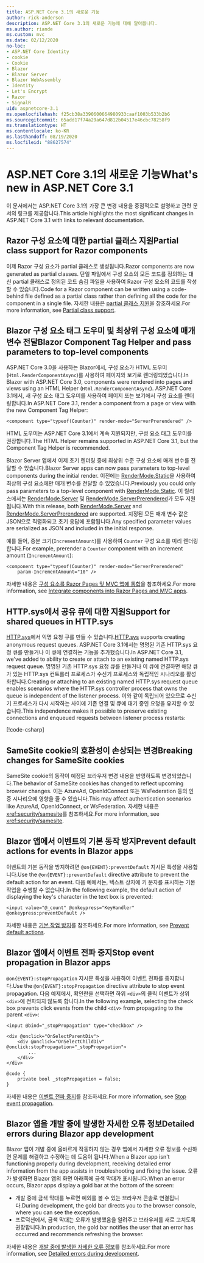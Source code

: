 ```yaml
---
title: ASP.NET Core 3.1의 새로운 기능
author: rick-anderson
description: ASP.NET Core 3.1의 새로운 기능에 대해 알아봅니다.
ms.author: riande
ms.custom: mvc
ms.date: 02/12/2020
no-loc:
- ASP.NET Core Identity
- cookie
- Cookie
- Blazor
- Blazor Server
- Blazor WebAssembly
- Identity
- Let's Encrypt
- Razor
- SignalR
uid: aspnetcore-3.1
ms.openlocfilehash: f25cb38a3390600664980933caaf1003b533b2b6
ms.sourcegitcommit: 65add17f74a29a647d812b04517e46cbc78258f9
ms.translationtype: HT
ms.contentlocale: ko-KR
ms.lasthandoff: 08/19/2020
ms.locfileid: "88627574"
---
```

# <a name="whats-new-in-aspnet-core-31"></a><span data-ttu-id="ea048-103">ASP.NET Core 3.1의 새로운 기능</span><span class="sxs-lookup"><span data-stu-id="ea048-103">What's new in ASP.NET Core 3.1</span></span>

<span data-ttu-id="ea048-104">이 문서에서는 ASP.NET Core 3.1의 가장 큰 변경 내용을 중점적으로 설명하고 관련 문서의 링크를 제공합니다.</span><span class="sxs-lookup"><span data-stu-id="ea048-104">This article highlights the most significant changes in ASP.NET Core 3.1 with links to relevant documentation.</span></span>

## <a name="partial-class-support-for-no-locrazor-components"></a><span data-ttu-id="ea048-105">Razor 구성 요소에 대한 partial 클래스 지원</span><span class="sxs-lookup"><span data-stu-id="ea048-105">Partial class support for Razor components</span></span>

<span data-ttu-id="ea048-106">이제 Razor 구성 요소가 partial 클래스로 생성됩니다.</span><span class="sxs-lookup"><span data-stu-id="ea048-106">Razor components are now generated as partial classes.</span></span> <span data-ttu-id="ea048-107">단일 파일에서 구성 요소의 모든 코드를 정의하는 대신 partial 클래스로 정의된 코드 숨김 파일을 사용하여 Razor 구성 요소의 코드를 작성할 수 있습니다.</span><span class="sxs-lookup"><span data-stu-id="ea048-107">Code for a Razor component can be written using a code-behind file defined as a partial class rather than defining all the code for the component in a single file.</span></span> <span data-ttu-id="ea048-108">자세한 내용은 [partial 클래스 지원](xref:blazor/components/index#partial-class-support)을 참조하세요.</span><span class="sxs-lookup"><span data-stu-id="ea048-108">For more information, see [Partial class support](xref:blazor/components/index#partial-class-support).</span></span>

## <a name="no-locblazor-component-tag-helper-and-pass-parameters-to-top-level-components"></a><span data-ttu-id="ea048-109">Blazor 구성 요소 태그 도우미 및 최상위 구성 요소에 매개 변수 전달</span><span class="sxs-lookup"><span data-stu-id="ea048-109">Blazor Component Tag Helper and pass parameters to top-level components</span></span>

<span data-ttu-id="ea048-110">ASP.NET Core 3.0을 사용하는 Blazor에서, 구성 요소가 HTML 도우미(`Html.RenderComponentAsync`)를 사용하여 페이지와 보기로 렌더링되었습니다.</span><span class="sxs-lookup"><span data-stu-id="ea048-110">In Blazor with ASP.NET Core 3.0, components were rendered into pages and views using an HTML Helper (`Html.RenderComponentAsync`).</span></span> <span data-ttu-id="ea048-111">ASP.NET Core 3.1에서, 새 구성 요소 태그 도우미를 사용하여 페이지 또는 보기에서 구성 요소를 렌더링합니다.</span><span class="sxs-lookup"><span data-stu-id="ea048-111">In ASP.NET Core 3.1, render a component from a page or view with the new Component Tag Helper:</span></span>

```cshtml
<component type="typeof(Counter)" render-mode="ServerPrerendered" />
```

<span data-ttu-id="ea048-112">HTML 도우미는 ASP.NET Core 3.1에서 계속 지원되지만, 구성 요소 태그 도우미를 권장합니다.</span><span class="sxs-lookup"><span data-stu-id="ea048-112">The HTML Helper remains supported in ASP.NET Core 3.1, but the Component Tag Helper is recommended.</span></span>

<span data-ttu-id="ea048-113">Blazor Server 앱에서 이제 초기 렌더링 중에 최상위 수준 구성 요소에 매개 변수를 전달할 수 있습니다.</span><span class="sxs-lookup"><span data-stu-id="ea048-113">Blazor Server apps can now pass parameters to top-level components during the initial render.</span></span> <span data-ttu-id="ea048-114">이전에는 [RenderMode.Static](xref:Microsoft.AspNetCore.Mvc.Rendering.RenderMode.Static)을 사용하여 최상위 구성 요소에만 매개 변수를 전달할 수 있었습니다.</span><span class="sxs-lookup"><span data-stu-id="ea048-114">Previously you could only pass parameters to a top-level component with [RenderMode.Static](xref:Microsoft.AspNetCore.Mvc.Rendering.RenderMode.Static).</span></span> <span data-ttu-id="ea048-115">이 릴리스에서는 [RenderMode.Server](xref:Microsoft.AspNetCore.Mvc.Rendering.RenderMode.Server) 및 [RenderMode.ServerPrerendered](xref:Microsoft.AspNetCore.Mvc.Rendering.RenderMode.ServerPrerendered)가 모두 지원됩니다.</span><span class="sxs-lookup"><span data-stu-id="ea048-115">With this release, both [RenderMode.Server](xref:Microsoft.AspNetCore.Mvc.Rendering.RenderMode.Server) and [RenderMode.ServerPrerendered](xref:Microsoft.AspNetCore.Mvc.Rendering.RenderMode.ServerPrerendered) are supported.</span></span> <span data-ttu-id="ea048-116">지정된 모든 매개 변수 값은 JSON으로 직렬화되고 초기 응답에 포함됩니다.</span><span class="sxs-lookup"><span data-stu-id="ea048-116">Any specified parameter values are serialized as JSON and included in the initial response.</span></span>

<span data-ttu-id="ea048-117">예를 들어, 증분 크기(`IncrementAmount`)를 사용하여 `Counter` 구성 요소를 미리 렌더링합니다.</span><span class="sxs-lookup"><span data-stu-id="ea048-117">For example, prerender a `Counter` component with an increment amount (`IncrementAmount`):</span></span>

```cshtml
<component type="typeof(Counter)" render-mode="ServerPrerendered" 
    param-IncrementAmount="10" />
```

<span data-ttu-id="ea048-118">자세한 내용은 [구성 요소를 Razor Pages 및 MVC 앱에 통합](xref:blazor/components/integrate-components-into-razor-pages-and-mvc-apps)을 참조하세요.</span><span class="sxs-lookup"><span data-stu-id="ea048-118">For more information, see [Integrate components into Razor Pages and MVC apps](xref:blazor/components/integrate-components-into-razor-pages-and-mvc-apps).</span></span>

## <a name="support-for-shared-queues-in-httpsys"></a><span data-ttu-id="ea048-119">HTTP.sys에서 공유 큐에 대한 지원</span><span class="sxs-lookup"><span data-stu-id="ea048-119">Support for shared queues in HTTP.sys</span></span>

<span data-ttu-id="ea048-120">[HTTP.sys](xref:fundamentals/servers/httpsys)에서 익명 요청 큐를 만들 수 있습니다.</span><span class="sxs-lookup"><span data-stu-id="ea048-120">[HTTP.sys](xref:fundamentals/servers/httpsys) supports creating anonymous request queues.</span></span> <span data-ttu-id="ea048-121">ASP.NET Core 3.1에서는 명명된 기존 HTTP.sys 요청 큐를 만들거나 이 큐에 연결하는 기능을 추가했습니다.</span><span class="sxs-lookup"><span data-stu-id="ea048-121">In ASP.NET Core 3.1, we've added to ability to create or attach to an existing named HTTP.sys request queue.</span></span> <span data-ttu-id="ea048-122">명명된 기존 HTTP.sys 요청 큐를 만들거나 이 큐에 연결하면 해당 큐가 있는 HTTP.sys 컨트롤러 프로세스가 수신기 프로세스와 독립적인 시나리오를 활성화합니다.</span><span class="sxs-lookup"><span data-stu-id="ea048-122">Creating or attaching to an existing named HTTP.sys request queue enables scenarios where the HTTP.sys controller process that owns the queue is independent of the listener process.</span></span> <span data-ttu-id="ea048-123">이와 같이 독립되어 있으므로 수신기 프로세스가 다시 시작하는 사이에 기존 연결 및 큐에 대기 중인 요청을 유지할 수 있습니다.</span><span class="sxs-lookup"><span data-stu-id="ea048-123">This independence makes it possible to preserve existing connections and enqueued requests between listener process restarts:</span></span>

[!code-csharp[](sample/Program.cs?name=snippet)]

## <a name="breaking-changes-for-samesite-no-loccookies"></a><span data-ttu-id="ea048-124">SameSite cookie의 호환성이 손상되는 변경</span><span class="sxs-lookup"><span data-stu-id="ea048-124">Breaking changes for SameSite cookies</span></span>

<span data-ttu-id="ea048-125">SameSite cookie의 동작이 예정된 브라우저 변경 내용을 반영하도록 변경되었습니다.</span><span class="sxs-lookup"><span data-stu-id="ea048-125">The behavior of SameSite cookies has changed to reflect upcoming browser changes.</span></span> <span data-ttu-id="ea048-126">이는 AzureAd, OpenIdConnect 또는 WsFederation 등의 인증 시나리오에 영향을 줄 수 있습니다.</span><span class="sxs-lookup"><span data-stu-id="ea048-126">This may affect authentication scenarios like AzureAd, OpenIdConnect, or WsFederation.</span></span> <span data-ttu-id="ea048-127">자세한 내용은 <xref:security/samesite>를 참조하세요.</span><span class="sxs-lookup"><span data-stu-id="ea048-127">For more information, see <xref:security/samesite>.</span></span>

## <a name="prevent-default-actions-for-events-in-no-locblazor-apps"></a><span data-ttu-id="ea048-128">Blazor 앱에서 이벤트의 기본 동작 방지</span><span class="sxs-lookup"><span data-stu-id="ea048-128">Prevent default actions for events in Blazor apps</span></span>

<span data-ttu-id="ea048-129">이벤트의 기본 동작을 방지하려면 `@on{EVENT}:preventDefault` 지시문 특성을 사용합니다.</span><span class="sxs-lookup"><span data-stu-id="ea048-129">Use the `@on{EVENT}:preventDefault` directive attribute to prevent the default action for an event.</span></span> <span data-ttu-id="ea048-130">다음 예에서는, 텍스트 상자에 키 문자를 표시하는 기본 작업을 수행할 수 없습니다.</span><span class="sxs-lookup"><span data-stu-id="ea048-130">In the following example, the default action of displaying the key's character in the text box is prevented:</span></span>

```razor
<input value="@_count" @onkeypress="KeyHandler" @onkeypress:preventDefault />
```

<span data-ttu-id="ea048-131">자세한 내용은 [기본 작업 방지](xref:blazor/components/event-handling#prevent-default-actions)를 참조하세요.</span><span class="sxs-lookup"><span data-stu-id="ea048-131">For more information, see [Prevent default actions](xref:blazor/components/event-handling#prevent-default-actions).</span></span>

## <a name="stop-event-propagation-in-no-locblazor-apps"></a><span data-ttu-id="ea048-132">Blazor 앱에서 이벤트 전파 중지</span><span class="sxs-lookup"><span data-stu-id="ea048-132">Stop event propagation in Blazor apps</span></span>

<span data-ttu-id="ea048-133">`@on{EVENT}:stopPropagation` 지시문 특성을 사용하여 이벤트 전파를 중지합니다.</span><span class="sxs-lookup"><span data-stu-id="ea048-133">Use the `@on{EVENT}:stopPropagation` directive attribute to stop event propagation.</span></span> <span data-ttu-id="ea048-134">다음 예제에서, 확인란을 선택하면 하위 `<div>`의 클릭 이벤트가 상위 `<div>`에 전파되지 않도록 합니다.</span><span class="sxs-lookup"><span data-stu-id="ea048-134">In the following example, selecting the check box prevents click events from the child `<div>` from propagating to the parent `<div>`:</span></span>

```razor
<input @bind="_stopPropagation" type="checkbox" />

<div @onclick="OnSelectParentDiv">
    <div @onclick="OnSelectChildDiv" @onclick:stopPropagation="_stopPropagation">
        ...
    </div>
</div>

@code {
    private bool _stopPropagation = false;
}
```

<span data-ttu-id="ea048-135">자세한 내용은 [이벤트 전파 중지](xref:blazor/components/event-handling#stop-event-propagation)를 참조하세요.</span><span class="sxs-lookup"><span data-stu-id="ea048-135">For more information, see [Stop event propagation](xref:blazor/components/event-handling#stop-event-propagation).</span></span>

## <a name="detailed-errors-during-no-locblazor-app-development"></a><span data-ttu-id="ea048-136">Blazor 앱을 개발 중에 발생한 자세한 오류 정보</span><span class="sxs-lookup"><span data-stu-id="ea048-136">Detailed errors during Blazor app development</span></span>

<span data-ttu-id="ea048-137">Blazor 앱이 개발 중에 올바르게 작동하지 않는 경우 앱에서 자세한 오류 정보를 수신하면 문제를 해결하고 수정하는 데 도움이 됩니다.</span><span class="sxs-lookup"><span data-stu-id="ea048-137">When a Blazor app isn't functioning properly during development, receiving detailed error information from the app assists in troubleshooting and fixing the issue.</span></span> <span data-ttu-id="ea048-138">오류가 발생하면 Blazor 앱의 화면 아래쪽에 금색 막대가 표시됩니다.</span><span class="sxs-lookup"><span data-stu-id="ea048-138">When an error occurs, Blazor apps display a gold bar at the bottom of the screen:</span></span>

* <span data-ttu-id="ea048-139">개발 중에 금색 막대를 누르면 예외를 볼 수 있는 브라우저 콘솔로 연결됩니다.</span><span class="sxs-lookup"><span data-stu-id="ea048-139">During development, the gold bar directs you to the browser console, where you can see the exception.</span></span>
* <span data-ttu-id="ea048-140">프로덕션에서, 금색 막대는 오류가 발생했음을 알려주고 브라우저를 새로 고치도록 권장합니다.</span><span class="sxs-lookup"><span data-stu-id="ea048-140">In production, the gold bar notifies the user that an error has occurred and recommends refreshing the browser.</span></span>

<span data-ttu-id="ea048-141">자세한 내용은 [개발 중에 발생한 자세한 오류 정보](xref:blazor/fundamentals/handle-errors#detailed-errors-during-development)를 참조하세요.</span><span class="sxs-lookup"><span data-stu-id="ea048-141">For more information, see [Detailed errors during development](xref:blazor/fundamentals/handle-errors#detailed-errors-during-development).</span></span>
